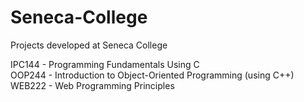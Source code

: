 # Seneca-College
Projects developed at Seneca College

IPC144 - Programming Fundamentals Using C <br>
OOP244 - Introduction to Object-Oriented Programming (using C++) <br>
WEB222 - Web Programming Principles <br>
